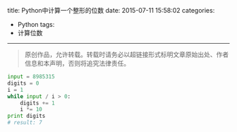 title: Python中计算一个整形的位数
date: 2015-07-11 15:58:02
categories:
- Python
tags:
- 计算位数
---
>原创作品，允许转载。转载时请务必以超链接形式标明文章原始出处、作者信息和本声明，否则将追究法律责任。

``` python
input = 8985315
digits = 0
i = 1
while input / i > 0:
    digits += 1
    i *= 10
print digits
# result: 7
```